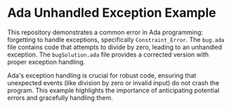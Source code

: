 # Ada Unhandled Exception Example

This repository demonstrates a common error in Ada programming: forgetting to handle exceptions, specifically `Constraint_Error`.  The `bug.ada` file contains code that attempts to divide by zero, leading to an unhandled exception.  The `bugSolution.ada` file provides a corrected version with proper exception handling.

Ada's exception handling is crucial for robust code, ensuring that unexpected events (like division by zero or invalid input) do not crash the program.  This example highlights the importance of anticipating potential errors and gracefully handling them.